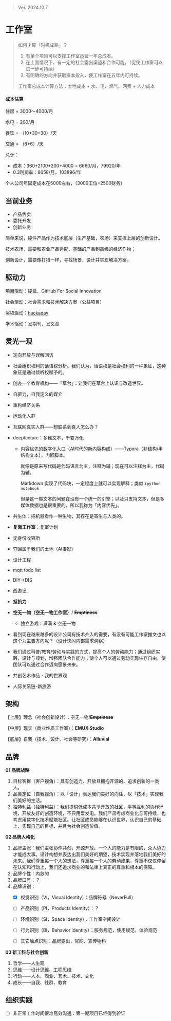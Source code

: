 > Ver. 2024.10.7

# 工作室

> 如何才算「时机成熟」？
>
> 1. 有单个项目可以支撑工作室运营一年总成本。
> 2. 在上面情况下，有一定的社会露出渠道和合作可能。（促使工作室可以进一步可持续）
> 3. 有明确的方向并获取资本投入，使工作室在五年内可持续。
>
> 工作室总成本计算方法：土地成本 + 水、电、燃气、网费 + 人力成本

#### 成本估算

住房 = 3000～4000/月

水电 = 200/月

餐饮 = （10+30+30）/天

交通 = （6+6）/天

总计：

- 成本：360+2100+200+4000 = 6660/月，79920/年
- 0.3利润率：8658/月，103896/年

个人公司年固定成本在5000左右，（3000工位+2500财务）



## 当前业务

- 产品售卖
- 委托开发
- 创新业务

简单来说，硬件产品作为技术底层（生产基础，农场）来支撑上层的创新设计。

技术农场，需要和农业产品适配，基础的产品到高级的经济作物；

创新设计，需要像打猎一样，寻找场景，设计并实现解决方案。



## 驱动力

项目驱动：硬盒、GitHub For Social Innovation

社会驱动：社会需求和技术解决方案（公益项目）

奖项驱动：[hackaday](https://www.bilibili.com/video/BV1NN411g79q/?spm_id_from=333.1007.tianma.7-2-24.click&vd_source=b736aa3d7f0fdf47b59ea3021dc810ab)

学术驱动：发期刊，发文章



## 灵光一现

- 定向开放与误解回访

- 社会组织权利的话语权分析。我们认为，话语权是社会权利的一种象征，这种象征是通过倾听权赋予的。

- 创办一个教育机构——「草台」：让我们在草台上认识与改造世界。

- 自驱力，自我定义的媒介

- 重构经济关系

- 运动化人群

- 互联网真实人群——想联系到真人怎么办？

- deeptexture：多维文本，千变万化

  - 内容优先的数字化入口（AI时代的新内容构成）——Typora（非结构/半结构文本），内嵌脚本。

    就像是原来写代码是代码语言为主，注释为辅；现在可以注释为主，代码为辅。

    Markdown 实现了代码块，一定程度上就可以实现解释；类似 `ipython notebook`

    但是这一类文本的问题在没有一个统一的引擎；以及只支持文本，但是多媒体数据也是很重要的，所以我称为「内容优先」。

- 共生体：把机器看作一种生物，其存在是寄生与人类的。

- **复面工作室**：复室计划

- 无身份收容所

- 夺回属于我们的土地（AI摄影）

- 设计工程

- mqtt todo list

- DIY->DIS

- 西游记

- **抵抗力**

- **空无一物（空无一物工作室）**/ ~~**Emptiness**~~

  - 独立游戏：满满 & 空无一物

- 看到现在越来越多的设计公司有技术介入的需要，有没有可能工作室推文也以这个为主要方向呢？（设计快闪内部需求洞察）

- 我们通过科普/教育/劳动与实践的方式，提高个人的劳动能力；通过组织实践，设计与规划，增强团队合作能力；使个人可以通过劳动实现生存自由，使团队可以通过合作迈向愿景未来。

- 共创艺术作品 - 我的世界观

- 人际关系链-新旅游



## 架构

【上层】理念（社会创新设计）：空无一物/~~**Emptiness**~~

【中层】现实（商业性质工作室）：**EMUX Studio**

【底层】自我（技术、设计、社会等研究）：**Alluvial**



## 品牌

**01 品牌战略**

1. 目标客群（客户视角）：具有创造力、开放且拥抱开源的、追求创新的一类人。
2. 品类定位（自我视角）：以「设计」表达我们美好的向往，以「技术」实现我们美好的生活。
3. 独特利益（独特利益）：我们提供低成本共享开放的社区，平等互利的协作环境，开放友好的创造环境，不只用爱发电。我们严肃考虑商业化与可持续，也考虑用数字化技术赋能社区。让社区成员能够在认识世界，认识自己的基础上，实现自己的目标，并且为社会创造价值。



**02 品牌人格化**

1. 品牌主张：我们主张协作共创，开源开放。一个人的能力是有限的，众人协力才能成大事。设计构想并表达出我们美好的期望，技术实现并落地我们美好的未来。我们尊重每一个人的想法，尊重每一个人的劳动成果，尊重不仅仅停留在认知和行动上，我们还追求商业的和法律上真正的尊重和根本的保障。
2. 品牌个性：内敛的
3. 品牌口号：？
4. 品牌识别：
   - [x] 视觉识别（VI，Visual Identity）：品牌符号（NeverFull）
   - [ ] 产品识别（PI，Products Identity）：？
   - [ ] 环境识别（SI，Space Identity）：工作室空间设计
   - [ ] 行为识别（BI，Behavior identity）：服务规范，使用规范，体验规范
   - [ ] 其它触点识别：品牌露出，官网、宣传物料



**03 新工科与社会创新**

1. 哲学——人生观
2. 思维——设计思维、工程思维
3. 行动——人本、商业、艺术、技术、文化
4. 成长——自我、社群、教育



## 组织实践

- [ ] 非正常工作时间很难高效沟通：第一期项目已经得到验证

